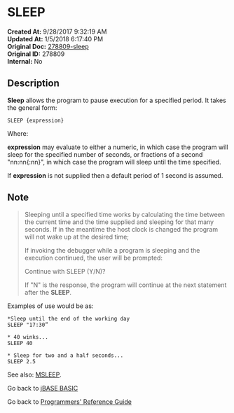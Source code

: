 # SLEEP

**Created At:** 9/28/2017 9:32:19 AM  
**Updated At:** 1/5/2018 6:17:40 PM  
**Original Doc:** [278809-sleep](https://docs.jbase.com/36868-jbase-basic/278809-sleep)  
**Original ID:** 278809  
**Internal:** No  

## Description

**Sleep** allows the program to pause execution for a specified period. It takes the general form:

```
SLEEP {expression}
```

Where:

**expression** may evaluate to either a numeric, in which case the program will sleep for the specified number of seconds, or fractions of a second "nn:nn{:nn}", in which case the program will sleep until the time specified.

If **expression** is not supplied then a default period of 1 second is assumed.

## Note

> Sleeping until a specified time works by calculating the time between the current time and the time supplied and sleeping for that many seconds. If in the meantime the host clock is changed the program will not wake up at the desired time;
>
> If invoking the debugger while a program is sleeping and the execution continued, the user will be prompted:
>
> Continue with SLEEP (Y/N)?
>
> If "N" is the response, the program will continue at the next statement after the **SLEEP**.

Examples of use would be as:

```
*Sleep until the end of the working day
SLEEP "17:30”

* 40 winks...
SLEEP 40

* Sleep for two and a half seconds...
SLEEP 2.5
```

See also: [MSLEEP](./../msleep).

Go back to [jBASE BASIC](./../README.md)

Go back to [Programmers' Reference Guide](./../../reference-guides/jbc/README.md)

  
<PageFooter />
